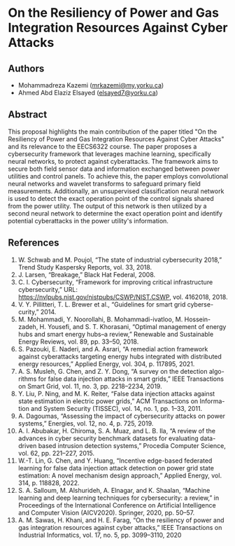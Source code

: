 # On the Resiliency of Power and Gas Integration Resources Against Cyber Attacks

## Authors
- Mohammadreza Kazemi (mrkazemi@my.yorku.ca)
- Ahmed Abd Elaziz Elsayed (elsayed7@yorku.ca)

## Abstract
This proposal highlights the main contribution of the paper titled "On the Resiliency of Power and Gas Integration Resources Against Cyber Attacks" and its relevance to the EECS6322 course. The paper proposes a cybersecurity framework that leverages machine learning, specifically neural networks, to protect against cyberattacks. The framework aims to secure both field sensor data and information exchanged between power utilities and control panels. To achieve this, the paper employs convolutional neural networks and wavelet transforms to safeguard primary field measurements. Additionally, an unsupervised classification neural network is used to detect the exact operation point of the control signals shared from the power utility. The output of this network is then utilized by a second neural network to determine the exact operation point and identify potential cyberattacks in the power utility's information.

## References
1. W. Schwab and M. Poujol, “The state of industrial cybersecurity 2018,”
Trend Study Kaspersky Reports, vol. 33, 2018.
2. J. Larsen, “Breakage,” Black Hat Federal, 2008.
3. C. I. Cybersecurity, “Framework for improving critical infrastructure
cybersecurity,” URL: https://nvlpubs.nist.gov/nistpubs/CSWP/NIST.CSWP, vol. 4162018, 2018.
4. V. Y. Pillitteri, T. L. Brewer et al., “Guidelines for smart grid cyberse-
curity,” 2014.
5. M. Mohammadi, Y. Noorollahi, B. Mohammadi-ivatloo, M. Hossein-
zadeh, H. Yousefi, and S. T. Khorasani, “Optimal management of energy
hubs and smart energy hubs–a review,” Renewable and Sustainable
Energy Reviews, vol. 89, pp. 33–50, 2018.
6. S. Pazouki, E. Naderi, and A. Asrari, “A remedial action framework
against cyberattacks targeting energy hubs integrated with distributed
energy resources,” Applied Energy, vol. 304, p. 117895, 2021.
7. A. S. Musleh, G. Chen, and Z. Y. Dong, “A survey on the detection algo-
rithms for false data injection attacks in smart grids,” IEEE Transactions
on Smart Grid, vol. 11, no. 3, pp. 2218–2234, 2019.
8. Y. Liu, P. Ning, and M. K. Reiter, “False data injection attacks against
state estimation in electric power grids,” ACM Transactions on Informa-
tion and System Security (TISSEC), vol. 14, no. 1, pp. 1–33, 2011.
9. A. Dagoumas, “Assessing the impact of cybersecurity attacks on power
systems,” Energies, vol. 12, no. 4, p. 725, 2019.
10. A. I. Abubakar, H. Chiroma, S. A. Muaz, and L. B. Ila, “A review of
the advances in cyber security benchmark datasets for evaluating data-
driven based intrusion detection systems,” Procedia Computer Science,
vol. 62, pp. 221–227, 2015.
11. W.-T. Lin, G. Chen, and Y. Huang, “Incentive edge-based federated
learning for false data injection attack detection on power grid state
estimation: A novel mechanism design approach,” Applied Energy, vol.
314, p. 118828, 2022.
12. S. A. Salloum, M. Alshurideh, A. Elnagar, and K. Shaalan, “Machine
learning and deep learning techniques for cybersecurity: a review,” in
Proceedings of the International Conference on Artificial Intelligence
and Computer Vision (AICV2020). Springer, 2020, pp. 50–57.
13. A. M. Sawas, H. Khani, and H. E. Farag, “On the resiliency of power
and gas integration resources against cyber attacks,” IEEE Transactions
on Industrial Informatics, vol. 17, no. 5, pp. 3099–3110, 2020
